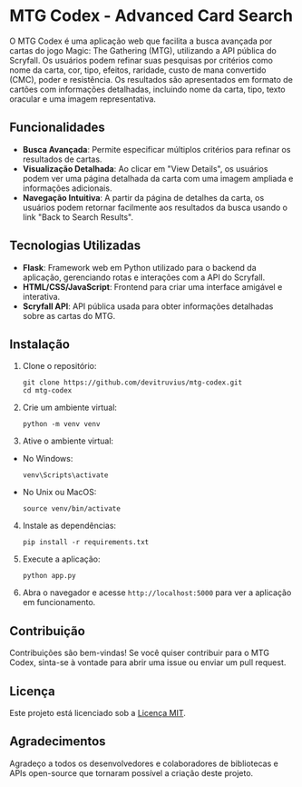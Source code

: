 # MTG Codex - Advanced Card Search

O MTG Codex é uma aplicação web que facilita a busca avançada por cartas do jogo Magic: The Gathering (MTG), utilizando a API pública do Scryfall. Os usuários podem refinar suas pesquisas por critérios como nome da carta, cor, tipo, efeitos, raridade, custo de mana convertido (CMC), poder e resistência. Os resultados são apresentados em formato de cartões com informações detalhadas, incluindo nome da carta, tipo, texto oracular e uma imagem representativa.

## Funcionalidades

* **Busca Avançada**: Permite especificar múltiplos critérios para refinar os resultados de cartas.
* **Visualização Detalhada**: Ao clicar em "View Details", os usuários podem ver uma página detalhada da carta com uma imagem ampliada e informações adicionais.
* **Navegação Intuitiva**: A partir da página de detalhes da carta, os usuários podem retornar facilmente aos resultados da busca usando o link "Back to Search Results".

## Tecnologias Utilizadas

* **Flask**: Framework web em Python utilizado para o backend da aplicação, gerenciando rotas e interações com a API do Scryfall.
* **HTML/CSS/JavaScript**: Frontend para criar uma interface amigável e interativa.
* **Scryfall API**: API pública usada para obter informações detalhadas sobre as cartas do MTG.

## Instalação

1. Clone o repositório:
   
   ```
   git clone https://github.com/devitruvius/mtg-codex.git
   cd mtg-codex
   ```
   
2. Crie um ambiente virtual:

   ```
   python -m venv venv
   ```

3. Ative o ambiente virtual:

* No Windows:
  
   ```
   venv\Scripts\activate
   ```
   
* No Unix ou MacOS:

   ```
   source venv/bin/activate
   ```

4. Instale as dependências:

   ```
   pip install -r requirements.txt
   ```
   
5. Execute a aplicação:

   ```
   python app.py
   ```

4. Abra o navegador e acesse <code>http://localhost:5000</code> para ver a aplicação em funcionamento.

## Contribuição

Contribuições são bem-vindas! Se você quiser contribuir para o MTG Codex, sinta-se à vontade para abrir uma issue ou enviar um pull request.

## Licença

Este projeto está licenciado sob a [Licença MIT](https://opensource.org/licenses/MIT).

## Agradecimentos

Agradeço a todos os desenvolvedores e colaboradores de bibliotecas e APIs open-source que tornaram possível a criação deste projeto.
